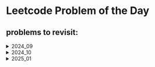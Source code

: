 # Leetcode Problem of the Day

## problems to revisit:

<details>
<summary>2024_09</summary>

|date|problem|link|revisited|
|:--|:-----|:---|:-------:|
|28|641|[Design Circular Deque](https://leetcode.com/problems/design-circular-deque/)|&cross;|
| | | | | 

</details>

<details>
<summary>2024_10</summary>

|date|problem|link|revisited|
|:--|:-----|:---|:-------:|
|12|641|[divide intervals into min no. of groups](https://leetcode.com/problems/divide-intervals-into-minimum-number-of-groups/description/)|&cross;|
|15 |2938 |[Separate Black and White Balls](https://leetcode.com/problems/separate-black-and-white-balls/description/?envType=daily-question&envId=2024-10-15) | &dash;| 
|16|1405|[Longest Happy String](https://leetcode.com/problems/longest-happy-string/description/) |&cross;|
|17|670|[Maximum Swap](https://leetcode.com/problems/maximum-swap/?envType=daily-question&envId=2024-10-17) |&cross;|

</details>

<details>
<summary>2025_01</summary>

|date|problem|link|topics|revisited|remarks|
|:--|:-----|:---|:-----:|:-------:|:------:|
|01|1422|[Maximum Score After Splitting a String](https://leetcode.com/problems/maximum-score-after-splitting-a-string/description/)| |&cross;| |
|02|2559|[Count Vowel Strings in Ranges](https://leetcode.com/problems/count-vowel-strings-in-ranges/?envType=daily-question&envId=2025-01-02)| |&cross;| |
|03|2270|[Number of Ways to Split Array](https://leetcode.com/problems/number-of-ways-to-split-array/?envType=daily-question&envId=2025-01-03)| |&cross;| |
|04|1930|[Unique Length-3 Palindromic Subsequences](https://leetcode.com/problems/unique-length-3-palindromic-subsequences/?envType=daily-question&envId=2025-01-04)| |&cross;|
|05|2381|[2381. Shifting Letters II](https://leetcode.com/problems/shifting-letters-ii/description/?envType=daily-question&envId=2025-01-05)| |&cross;| |
|06|1769|[1769. Minimum Number of Operations to Move All Balls to Each Box](https://leetcode.com/problems/minimum-number-of-operations-to-move-all-balls-to-each-box/?envType=daily-question&envId=2025-01-06)| |&cross;| retry atleast once.|
|07|1408|[1408. String Matching in an Array](https://leetcode.com/problems/string-matching-in-an-array/?envType=daily-question&envId=2025-01-07)|string, kmp|&cross;| solved using brute force. optimise using kmp|
|08|3042|[3042. Count Prefix and Suffix Pairs I](https://leetcode.com/problems/count-prefix-and-suffix-pairs-i/?envType=daily-question&envId=2025-01-08)|string, Trie|&cross;| solved using brute force. optimization needed|
|09|2185|[2185. Counting Words With a Given Prefix](https://leetcode.com/problems/counting-words-with-a-given-prefix/?envType=daily-question&envId=2025-01-09)|string, pattern matching|&cross;| solved using brute force. explore optimization|
|10|916|[916. Word Subsets](https://leetcode.com/problems/word-subsets/?envType=daily-question&envId=2025-01-10)|string, pattern matching|&cross;| solved but explore optimization|
|11|1400|[1400. Construct K Palindrome Strings](https://leetcode.com/problems/construct-k-palindrome-strings/?envType=daily-question&envId=2025-01-11)|string, map, greedy|&cross;| intution didn't came naturally, problem thik se samjha nhi tha.|
|12|2116|[2116. Check if a Parentheses String Can Be Valid](https://leetcode.com/problems/check-if-a-parentheses-string-can-be-valid/?envType=daily-question&envId=2025-01-12)|string, stack, greedy|&cross;| almost ho gya tha khudse.|
|13|2116|[3223. Minimum Length of String After Operations](https://leetcode.com/problems/minimum-length-of-string-after-operations/?envType=daily-question&envId=2025-01-13)|string, logical|&cross;|good easy question|
|14|2657|[2657. Find the Prefix Common Array of Two Arrays](https://leetcode.com/problems/find-the-prefix-common-array-of-two-arrays/?envType=daily-question&envId=2025-01-14)|array, hashtable, bit manipulation|&cross;|good easy practice problem|
|15|2429|[2429. Minimize XOR](https://leetcode.com/problems/minimize-xor/?envType=daily-question&envId=2025-01-15)|bit manipulation|&cross;|bit manipulation padhna padega|


</details>
